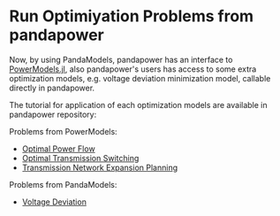 # Run Optimiyation Problems from pandapower


Now, by using PandaModels, pandapower has an interface to [PowerModels.jl](https://lanl-ansi.github.io/PowerModels.jl/stable/), also pandapower's users has access to some extra optimization models, e.g. voltage deviation minimization model, callable directly in pandapower.

The tutorial for application of each optimization models are available in pandapower repository:

Problems from PowerModels:
<!-- * [Power Flow](https://github.com/e2nIEE/pandapower/blob/develop/tutorials/pf_powermodels.ipynb) -->
* [Optimal Power Flow](https://github.com/e2nIEE/pandapower/blob/develop/tutorials/opf_powermodels.ipynb)
* [Optimal Transmission Switching](https://github.com/e2nIEE/pandapower/blob/develop/tutorials/ost_powermodels.ipynb)
* [Transmission Network Expansion Planning](https://github.com/e2nIEE/pandapower/blob/develop/tutorials/tnep_powermodels.ipynb)

Problems from PandaModels:
* [Voltage Deviation](https://github.com/e2nIEE/pandapower/blob/develop/tutorials/vd_pandamodels.ipynb)
